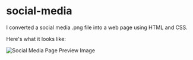 # social-media

I converted a social media .png file into a web page using HTML and CSS.

Here's what it looks like:

![Social Media Page Preview Image](https://i.imgur.com/48xIyv2.jpg "Social Media Page Preview Image")

